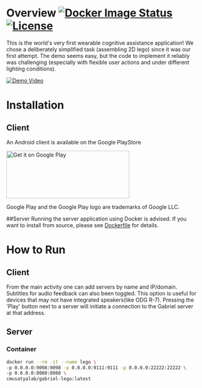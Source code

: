 # Overview [![Docker Image Status][docker-image]][docker] [![License][license-image]][license]

This is the world's very first wearable cognitive assistance application!   We chose a deliberately simplified task (assembling 2D lego) since it was our first attempt.  The demo seems easy, but the code to implement it reliably was challenging (especially with flexible user actions and under different lighting conditions).

[![Demo Video](https://img.youtube.com/vi/7L9U-n29abg/0.jpg)](https://www.youtube.com/watch?v=7L9U-n29abg)

[docker-image]: https://img.shields.io/docker/build/cmusatyalab/gabriel-lego.svg
[docker]: https://hub.docker.com/r/cmusatyalab/gabriel-lego

[license-image]: http://img.shields.io/badge/license-Apache--2-blue.svg?style=flat
[license]: LICENSE

# Installation
## Client
An Android client is available on the Google PlayStore 

<a href='https://play.google.com/store/apps/details?id=edu.cmu.cs.gabrielclient'><img height='125px' width='323px' alt='Get it on Google Play' src='https://play.google.com/intl/en_us/badges/images/generic/en_badge_web_generic.png'/></a>

Google Play and the Google Play logo are trademarks of Google LLC.

##Server
Running the server application using Docker is advised. If you want to install from source, please see [Dockerfile](Dockerfile) for details.


# How to Run
## Client
From the main activity one can add servers by name and IP/domain. Subtitles for audio feedback can also been toggled. This option is useful for devices that may not have integrated speakers(like ODG R-7).
Pressing the 'Play' button next to a server will initiate a connection to the Gabriel server at that address.

## Server
### Container
```bash
docker run --rm -it --name lego \
-p 0.0.0.0:9098:9098 -p 0.0.0.0:9111:9111 -p 0.0.0.0:22222:22222 \
-p 0.0.0.0:8080:8080 \
cmusatyalab/gabriel-lego:latest
```

